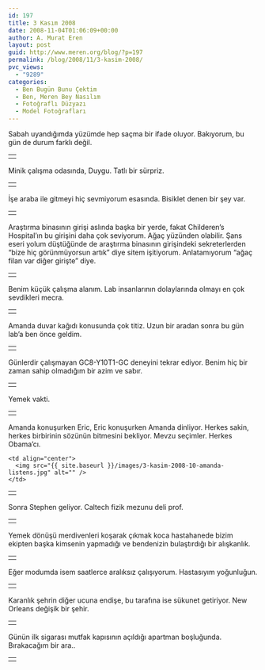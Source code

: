 ```yaml
---
id: 197
title: 3 Kasım 2008
date: 2008-11-04T01:06:09+00:00
author: A. Murat Eren
layout: post
guid: http://www.meren.org/blog/?p=197
permalink: /blog/2008/11/3-kasim-2008/
pvc_views:
  - "9289"
categories:
  - Ben Bugün Bunu Çektim
  - Ben, Meren Bey Nasılım
  - Fotoğraflı Düzyazı
  - Model Fotoğrafları
---
```

Sabah uyandığımda yüzümde hep saçma bir ifade oluyor. Bakıyorum, bu gün de durum farklı değil.

<table border="0" width="100%">
  <tr>
    <td align="center">
      <img src="{{ site.baseurl }}/images/3-kasim-2008-01-woke-up.jpg" alt="" />
    </td>
  </tr>
</table>

Minik çalışma odasında, Duygu. Tatlı bir sürpriz.

<table border="0" width="100%">
  <tr>
    <td align="center">
      <img src="{{ site.baseurl }}/images/3-kasim-2008-02-duygu.jpg" alt="" />
    </td>
  </tr>
</table>

İşe araba ile gitmeyi hiç sevmiyorum esasında. Bisiklet denen bir şey var.

<table border="0" width="100%">
  <tr>
    <td align="center">
      <img src="{{ site.baseurl }}/images/3-kasim-2008-03-drove.jpg" alt="" />
    </td>
  </tr>
</table>

Araştırma binasının girişi aslında başka bir yerde, fakat Childeren&#8217;s Hospital&#8217;ın bu girişini daha çok seviyorum. Ağaç yüzünden olabilir. Şans eseri yolum düştüğünde de araştırma binasının girişindeki sekreterlerden &#8220;bize hiç görünmüyorsun artık&#8221; diye sitem işitiyorum. Anlatamıyorum &#8220;ağaç filan var diğer girişte&#8221; diye.

<table border="0" width="100%">
  <tr>
    <td align="center">
      <img src="{{ site.baseurl }}/images/3-kasim-2008-04-chnola.jpg" alt="" />
    </td>
  </tr>
</table>

Benim küçük çalışma alanım. Lab insanlarının dolaylarında olmayı en çok sevdikleri mecra.

<table border="0" width="100%">
  <tr>
    <td align="center">
      <img src="{{ site.baseurl }}/images/3-kasim-2008-05-workspace.jpg" alt="" />
    </td>
  </tr>
</table>

Amanda duvar kağıdı konusunda çok titiz. Uzun bir aradan sonra bu gün lab&#8217;a ben önce geldim.

<table border="0" width="100%">
  <tr>
    <td align="center">
      <img src="{{ site.baseurl }}/images/3-kasim-2008-06-amanda.jpg" alt="" />
    </td>
  </tr>
</table>

Günlerdir çalışmayan GC8-Y10T1-GC deneyini tekrar ediyor. Benim hiç bir zaman sahip olmadığım bir azim ve sabır.

<table border="0" width="100%">
  <tr>
    <td align="center">
      <img src="{{ site.baseurl }}/images/3-kasim-2008-07-workin.jpg" alt="" />
    </td>
  </tr>
</table>

Yemek vakti.

<table border="0" width="100%">
  <tr>
    <td align="center">
      <img src="{{ site.baseurl }}/images/3-kasim-2008-08-cafeteria.jpg" alt="" />
    </td>
  </tr>
</table>

Amanda konuşurken Eric, Eric konuşurken Amanda dinliyor. Herkes sakin, herkes birbirinin sözünün bitmesini bekliyor. Mevzu seçimler. Herkes Obama&#8217;cı.

<table border="0" width="100%">
  <tr>
    <td align="center">
      <img src="{{ site.baseurl }}/images/3-kasim-2008-09-eric-listens.jpg" alt="" />
    </td>
    
    <td align="center">
      <img src="{{ site.baseurl }}/images/3-kasim-2008-10-amanda-listens.jpg" alt="" />
    </td>
  </tr>
</table>

Sonra Stephen geliyor. Caltech fizik mezunu deli prof.

<table border="0" width="100%">
  <tr>
    <td align="center">
      <img src="{{ site.baseurl }}/images/3-kasim-2008-11-stephen.jpg" alt="" />
    </td>
  </tr>
</table>

Yemek dönüşü merdivenleri koşarak çıkmak koca hastahanede bizim ekipten başka kimsenin yapmadığı ve bendenizin bulaştırdığı bir alışkanlık.

<table border="0" width="100%">
  <tr>
    <td align="center">
      <img src="{{ site.baseurl }}/images/3-kasim-2008-12-stairs.jpg" alt="" />
    </td>
  </tr>
</table>

Eğer modumda isem saatlerce aralıksız çalışıyorum. Hastasıyım yoğunluğun.

<table border="0" width="100%">
  <tr>
    <td align="center">
      <img src="{{ site.baseurl }}/images/3-kasim-2008-13-workin-even-more.jpg" alt="" />
    </td>
  </tr>
</table>

Karanlık şehrin diğer ucuna endişe, bu tarafına ise sükunet getiriyor. New Orleans değişik bir şehir.

<table border="0" width="100%">
  <tr>
    <td align="center">
      <img src="{{ site.baseurl }}/images/3-kasim-2008-14-going-back.jpg" alt="" />
    </td>
  </tr>
</table>

Günün ilk sigarası mutfak kapısının açıldığı apartman boşluğunda. Bırakacağım bir ara..

<table border="0" width="100%">
  <tr>
    <td align="center">
      <img src="{{ site.baseurl }}/images/3-kasim-2008-15-smoke.jpg" alt="" />
    </td>
  </tr>
</table>
